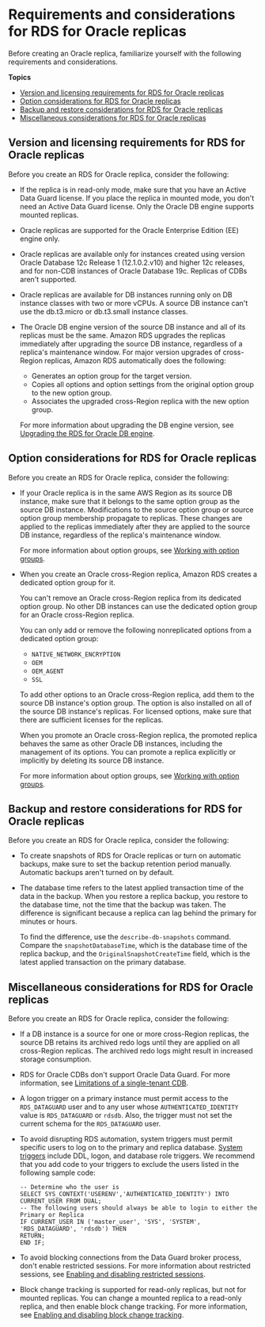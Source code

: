 # Requirements and considerations for RDS for Oracle replicas<a name="oracle-read-replicas.limitations"></a>

Before creating an Oracle replica, familiarize yourself with the following requirements and considerations\.

**Topics**
+ [Version and licensing requirements for RDS for Oracle replicas](#oracle-read-replicas.limitations.versions-and-licenses)
+ [Option considerations for RDS for Oracle replicas](#oracle-read-replicas.limitations.options)
+ [Backup and restore considerations for RDS for Oracle replicas](#oracle-read-replicas.limitations.backups)
+ [Miscellaneous considerations for RDS for Oracle replicas](#oracle-read-replicas.limitations.miscellaneous)

## Version and licensing requirements for RDS for Oracle replicas<a name="oracle-read-replicas.limitations.versions-and-licenses"></a>

Before you create an RDS for Oracle replica, consider the following:
+ If the replica is in read\-only mode, make sure that you have an Active Data Guard license\. If you place the replica in mounted mode, you don't need an Active Data Guard license\. Only the Oracle DB engine supports mounted replicas\.
+ Oracle replicas are supported for the Oracle Enterprise Edition \(EE\) engine only\.
+ Oracle replicas are available only for instances created using version Oracle Database 12c Release 1 \(12\.1\.0\.2\.v10\) and higher 12c releases, and for non\-CDB instances of Oracle Database 19c\. Replicas of CDBs aren't supported\.
+ Oracle replicas are available for DB instances running only on DB instance classes with two or more vCPUs\. A source DB instance can't use the db\.t3\.micro or db\.t3\.small instance classes\.
+ The Oracle DB engine version of the source DB instance and all of its replicas must be the same\. Amazon RDS upgrades the replicas immediately after upgrading the source DB instance, regardless of a replica's maintenance window\. For major version upgrades of cross\-Region replicas, Amazon RDS automatically does the following:
  + Generates an option group for the target version\.
  + Copies all options and option settings from the original option group to the new option group\.
  + Associates the upgraded cross\-Region replica with the new option group\.

  For more information about upgrading the DB engine version, see [Upgrading the RDS for Oracle DB engine](USER_UpgradeDBInstance.Oracle.md)\.

## Option considerations for RDS for Oracle replicas<a name="oracle-read-replicas.limitations.options"></a>

Before you create an RDS for Oracle replica, consider the following:
+ If your Oracle replica is in the same AWS Region as its source DB instance, make sure that it belongs to the same option group as the source DB instance\. Modifications to the source option group or source option group membership propagate to replicas\. These changes are applied to the replicas immediately after they are applied to the source DB instance, regardless of the replica's maintenance window\.

  For more information about option groups, see [Working with option groups](USER_WorkingWithOptionGroups.md)\.
+ When you create an Oracle cross\-Region replica, Amazon RDS creates a dedicated option group for it\.

  You can't remove an Oracle cross\-Region replica from its dedicated option group\. No other DB instances can use the dedicated option group for an Oracle cross\-Region replica\.

  You can only add or remove the following nonreplicated options from a dedicated option group:
  + `NATIVE_NETWORK_ENCRYPTION`
  + `OEM`
  + `OEM_AGENT`
  + `SSL`

  To add other options to an Oracle cross\-Region replica, add them to the source DB instance's option group\. The option is also installed on all of the source DB instance's replicas\. For licensed options, make sure that there are sufficient licenses for the replicas\.

  When you promote an Oracle cross\-Region replica, the promoted replica behaves the same as other Oracle DB instances, including the management of its options\. You can promote a replica explicitly or implicitly by deleting its source DB instance\.

  For more information about option groups, see [Working with option groups](USER_WorkingWithOptionGroups.md)\.

## Backup and restore considerations for RDS for Oracle replicas<a name="oracle-read-replicas.limitations.backups"></a>

Before you create an RDS for Oracle replica, consider the following:
+ To create snapshots of RDS for Oracle replicas or turn on automatic backups, make sure to set the backup retention period manually\. Automatic backups aren't turned on by default\.
+ The database time refers to the latest applied transaction time of the data in the backup\. When you restore a replica backup, you restore to the database time, not the time that the backup was taken\. The difference is significant because a replica can lag behind the primary for minutes or hours\. 

  To find the difference, use the `describe-db-snapshots` command\. Compare the `snapshotDatabaseTime`, which is the database time of the replica backup, and the `OriginalSnapshotCreateTime` field, which is the latest applied transaction on the primary database\.

## Miscellaneous considerations for RDS for Oracle replicas<a name="oracle-read-replicas.limitations.miscellaneous"></a>

Before you create an RDS for Oracle replica, consider the following:
+ If a DB instance is a source for one or more cross\-Region replicas, the source DB retains its archived redo logs until they are applied on all cross\-Region replicas\. The archived redo logs might result in increased storage consumption\.
+ RDS for Oracle CDBs don't support Oracle Data Guard\. For more information, see [Limitations of a single\-tenant CDB](Oracle.Concepts.limitations.md#Oracle.Concepts.single-tenant-limitations)\.
+ A logon trigger on a primary instance must permit access to the `RDS_DATAGUARD` user and to any user whose `AUTHENTICATED_IDENTITY` value is `RDS_DATAGUARD` or `rdsdb`\. Also, the trigger must not set the current schema for the `RDS_DATAGUARD` user\.
+ To avoid disrupting RDS automation, system triggers must permit specific users to log on to the primary and replica database\. [System triggers](https://docs.oracle.com/en/database/oracle/oracle-database/19/lnpls/plsql-triggers.html#GUID-FE23FCE8-DE36-41EF-80A9-6B4B49E80E5B) include DDL, logon, and database role triggers\. We recommend that you add code to your triggers to exclude the users listed in the following sample code:

  ```
  -- Determine who the user is
  SELECT SYS_CONTEXT('USERENV','AUTHENTICATED_IDENTITY') INTO CURRENT_USER FROM DUAL;
  -- The following users should always be able to login to either the Primary or Replica
  IF CURRENT_USER IN ('master_user', 'SYS', 'SYSTEM', 'RDS_DATAGUARD', 'rdsdb') THEN
  RETURN;
  END IF;
  ```
+ To avoid blocking connections from the Data Guard broker process, don't enable restricted sessions\. For more information about restricted sessions, see [Enabling and disabling restricted sessions](Appendix.Oracle.CommonDBATasks.System.md#Appendix.Oracle.CommonDBATasks.RestrictedSession)\.
+ Block change tracking is supported for read\-only replicas, but not for mounted replicas\. You can change a mounted replica to a read\-only replica, and then enable block change tracking\. For more information, see [Enabling and disabling block change tracking](Appendix.Oracle.CommonDBATasks.RMAN.md#Appendix.Oracle.CommonDBATasks.BlockChangeTracking)\.